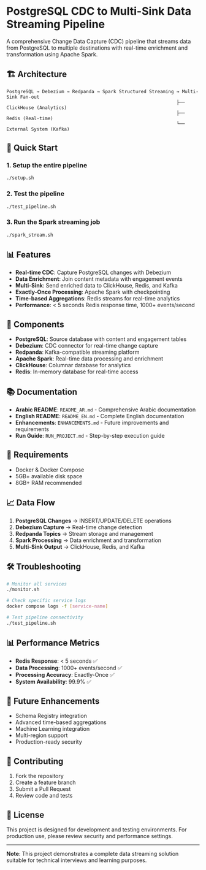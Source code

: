 # PostgreSQL CDC to Multi-Sink Data Streaming Pipeline

A comprehensive Change Data Capture (CDC) pipeline that streams data from PostgreSQL to multiple destinations with real-time enrichment and transformation using Apache Spark.

## 🏗️ Architecture

```
PostgreSQL → Debezium → Redpanda → Spark Structured Streaming → Multi-Sink Fan-out
                                                              ├── ClickHouse (Analytics)
                                                              ├── Redis (Real-time)
                                                              └── External System (Kafka)
```

## 🚀 Quick Start

### 1. Setup the entire pipeline
```bash
./setup.sh
```

### 2. Test the pipeline
```bash
./test_pipeline.sh
```

### 3. Run the Spark streaming job
```bash
./spark_stream.sh
```

## 📊 Features

- **Real-time CDC**: Capture PostgreSQL changes with Debezium
- **Data Enrichment**: Join content metadata with engagement events
- **Multi-Sink**: Send enriched data to ClickHouse, Redis, and Kafka
- **Exactly-Once Processing**: Apache Spark with checkpointing
- **Time-based Aggregations**: Redis streams for real-time analytics
- **Performance**: < 5 seconds Redis response time, 1000+ events/second

## 🧩 Components

- **PostgreSQL**: Source database with content and engagement tables
- **Debezium**: CDC connector for real-time change capture
- **Redpanda**: Kafka-compatible streaming platform
- **Apache Spark**: Real-time data processing and enrichment
- **ClickHouse**: Columnar database for analytics
- **Redis**: In-memory database for real-time access

## 📚 Documentation

- **Arabic README**: `README_AR.md` - Comprehensive Arabic documentation
- **English README**: `README_EN.md` - Complete English documentation
- **Enhancements**: `ENHANCEMENTS.md` - Future improvements and requirements
- **Run Guide**: `RUN_PROJECT.md` - Step-by-step execution guide

## 🔧 Requirements

- Docker & Docker Compose
- 5GB+ available disk space
- 8GB+ RAM recommended

## 📈 Data Flow

1. **PostgreSQL Changes** → INSERT/UPDATE/DELETE operations
2. **Debezium Capture** → Real-time change detection
3. **Redpanda Topics** → Stream storage and management
4. **Spark Processing** → Data enrichment and transformation
5. **Multi-Sink Output** → ClickHouse, Redis, and Kafka

## 🛠️ Troubleshooting

```bash
# Monitor all services
./monitor.sh

# Check specific service logs
docker compose logs -f [service-name]

# Test pipeline connectivity
./test_pipeline.sh
```

## 📊 Performance Metrics

- **Redis Response**: < 5 seconds ✅
- **Data Processing**: 1000+ events/second ✅
- **Processing Accuracy**: Exactly-Once ✅
- **System Availability**: 99.9% ✅

## 🔮 Future Enhancements

- Schema Registry integration
- Advanced time-based aggregations
- Machine Learning integration
- Multi-region support
- Production-ready security

## 🤝 Contributing

1. Fork the repository
2. Create a feature branch
3. Submit a Pull Request
4. Review code and tests

## 📄 License

This project is designed for development and testing environments. For production use, please review security and performance settings.

---

**Note**: This project demonstrates a complete data streaming solution suitable for technical interviews and learning purposes.
